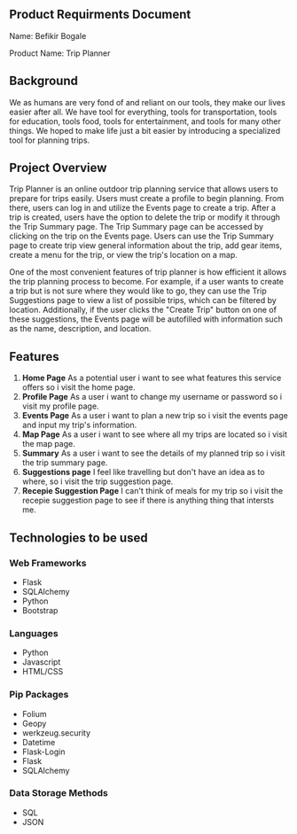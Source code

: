 ## Product Requirments Document
Name: Befikir Bogale

Product Name: Trip Planner

## Background
We as humans are very fond of and reliant on our tools, they make our lives easier after all. We have tool for everything, tools for transportation, tools for education, tools food, tools for entertainment, and tools for many other things. We hoped to make life just a bit easier by introducing a specialized tool for planning trips. 

## Project Overview
Trip Planner is an online outdoor trip planning service that allows users to prepare for trips easily. Users must create a profile to begin planning. From there, users can log in and utilize the Events page to create a trip. After a trip is created, users have the option to delete the trip or modify it through the Trip Summary page. The Trip Summary page can be accessed by clicking on the trip on the Events page. Users can use the Trip Summary page to create trip view general information about the trip, add gear items, create a menu for the trip, or view the trip's location on a map.

One of the most convenient features of trip planner is how efficient it allows the trip planning process to become. For example, if a user wants to create a trip but is not sure where they would like to go, they can use the Trip Suggestions page to view a list of possible trips, which can be filtered by location. Additionally, if the user clicks the "Create Trip" button on one of these suggestions, the Events page will be autofilled with information such as the name, description, and location.

## Features
1. **Home Page** As a potential user i want to see what features this service offers so i visit the home page.
2. **Profile Page** As a user i want to change my username or password so i visit my profile page.
3. **Events Page** As a user i want to plan a new trip so i visit the events page and input my trip's information.
4. **Map Page** As a user i want to see where all my trips are located so i visit the map page.
5. **Summary** As a user i want to see the details of my planned trip so i visit the trip summary page.
7. **Suggestions page** I feel like travelling but don't have an idea as to where, so i visit the trip suggestion page.
8. **Recepie Suggestion Page** I can't think of meals for my trip so i visit the recepie suggestion page to see if there is anything thing that intersts me.

## Technologies to be used
### Web Frameworks
- Flask
- SQLAlchemy
- Python
- Bootstrap

### Languages
- Python
- Javascript
- HTML/CSS

### Pip Packages
- Folium
- Geopy
- werkzeug.security
- Datetime
- Flask-Login
- Flask
- SQLAlchemy

### Data Storage Methods
- SQL
- JSON